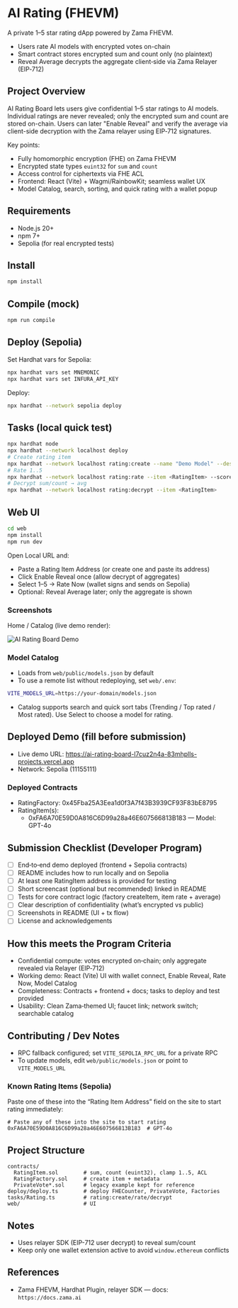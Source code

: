 # AI Rating (FHEVM)

A private 1–5 star rating dApp powered by Zama FHEVM.

- Users rate AI models with encrypted votes on-chain
- Smart contract stores encrypted sum and count only (no plaintext)
- Reveal Average decrypts the aggregate client‑side via Zama Relayer (EIP‑712)

## Project Overview

AI Rating Board lets users give confidential 1–5 star ratings to AI models. Individual ratings are never revealed; only
the encrypted sum and count are stored on-chain. Users can later "Enable Reveal" and verify the average via client-side
decryption with the Zama relayer using EIP‑712 signatures.

Key points:

- Fully homomorphic encryption (FHE) on Zama FHEVM
- Encrypted state types `euint32` for `sum` and `count`
- Access control for ciphertexts via FHE ACL
- Frontend: React (Vite) + Wagmi/RainbowKit; seamless wallet UX
- Model Catalog, search, sorting, and quick rating with a wallet popup

## Requirements

- Node.js 20+
- npm 7+
- Sepolia (for real encrypted tests)

## Install

```bash
npm install
```

## Compile (mock)

```bash
npm run compile
```

## Deploy (Sepolia)

Set Hardhat vars for Sepolia:

```bash
npx hardhat vars set MNEMONIC
npx hardhat vars set INFURA_API_KEY
```

Deploy:

```bash
npx hardhat --network sepolia deploy
```

## Tasks (local quick test)

```bash
npx hardhat node
npx hardhat --network localhost deploy
# Create rating item
npx hardhat --network localhost rating:create --name "Demo Model" --desc "First item"
# Rate 1..5
npx hardhat --network localhost rating:rate --item <RatingItem> --score 5
# Decrypt sum/count → avg
npx hardhat --network localhost rating:decrypt --item <RatingItem>
```

## Web UI

```bash
cd web
npm install
npm run dev
```

Open Local URL and:

- Paste a Rating Item Address (or create one and paste its address)
- Click Enable Reveal once (allow decrypt of aggregates)
- Select 1–5 → Rate Now (wallet signs and sends on Sepolia)
- Optional: Reveal Average later; only the aggregate is shown

### Screenshots

Home / Catalog (live demo render):

![AI Rating Board Demo](https://s.wordpress.com/mshots/v1/https%3A%2F%2Fai-rating-board-l7cuz2n4a-83mhplls-projects.vercel.app%2F?w=1200)

### Model Catalog

- Loads from `web/public/models.json` by default
- To use a remote list without redeploying, set `web/.env`:

```bash
VITE_MODELS_URL=https://your-domain/models.json
```

- Catalog supports search and quick sort tabs (Trending / Top rated / Most rated). Use Select to choose a model for
  rating.

## Deployed Demo (fill before submission)

- Live demo URL: https://ai-rating-board-l7cuz2n4a-83mhplls-projects.vercel.app
- Network: Sepolia (11155111)

### Deployed Contracts

- RatingFactory: 0x45Fba25A3Eea1d0f3A7f43B3939CF93F83bE8795
- RatingItem(s):
  - 0xFA6A70E59D0A816C6D99a28a46E607566813B183 — Model: GPT-4o

## Submission Checklist (Developer Program)

- [ ] End‑to‑end demo deployed (frontend + Sepolia contracts)
- [ ] README includes how to run locally and on Sepolia
- [ ] At least one RatingItem address is provided for testing
- [ ] Short screencast (optional but recommended) linked in README
- [ ] Tests for core contract logic (factory createItem, item rate + average)
- [ ] Clear description of confidentiality (what’s encrypted vs public)
- [ ] Screenshots in README (UI + tx flow)
- [ ] License and acknowledgements

## How this meets the Program Criteria

- Confidential compute: votes encrypted on‑chain; only aggregate revealed via Relayer (EIP‑712)
- Working demo: React (Vite) UI with wallet connect, Enable Reveal, Rate Now, Model Catalog
- Completeness: Contracts + frontend + docs; tasks to deploy and test provided
- Usability: Clean Zama‑themed UI; faucet link; network switch; searchable catalog

## Contributing / Dev Notes

- RPC fallback configured; set `VITE_SEPOLIA_RPC_URL` for a private RPC
- To update models, edit `web/public/models.json` or point to `VITE_MODELS_URL`

### Known Rating Items (Sepolia)

Paste one of these into the “Rating Item Address” field on the site to start rating immediately:

```
# Paste any of these into the site to start rating
0xFA6A70E59D0A816C6D99a28a46E607566813B183  # GPT-4o
```

## Project Structure

```
contracts/
  RatingItem.sol        # sum, count (euint32), clamp 1..5, ACL
  RatingFactory.sol     # create item + metadata
  PrivateVote*.sol      # legacy example kept for reference
deploy/deploy.ts        # deploy FHECounter, PrivateVote, Factories
tasks/Rating.ts         # rating:create/rate/decrypt
web/                    # UI
```

## Notes

- Uses relayer SDK (EIP-712 user decrypt) to reveal sum/count
- Keep only one wallet extension active to avoid `window.ethereum` conflicts

## References

- Zama FHEVM, Hardhat Plugin, relayer SDK — docs: `https://docs.zama.ai`
